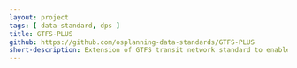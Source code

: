 ```yaml
---
layout: project
tags: [ data-standard, dps ]
title: GTFS-PLUS
github: https://github.com/osplanning-data-standards/GTFS-PLUS
short-description: Extension of GTFS transit network standard to enable dynamic passenger assignment.
---
```


